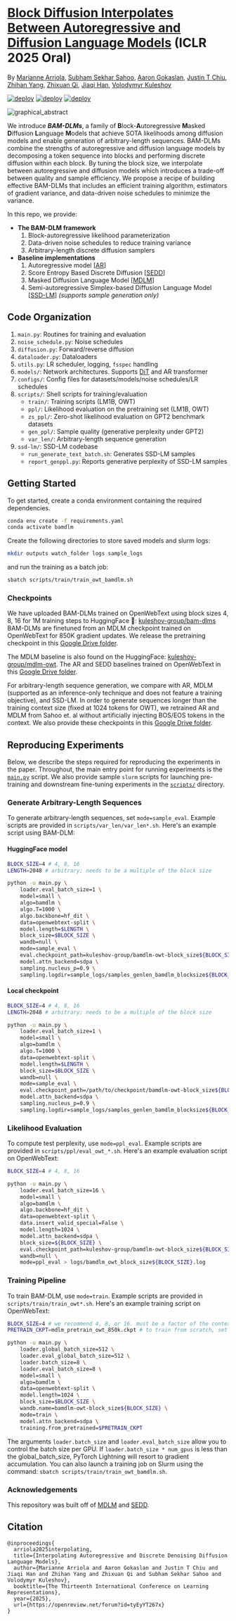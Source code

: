 # [Block Diffusion Interpolates Between Autoregressive and Diffusion Language Models](https://openreview.net/forum?id=tyEyYT267x) (ICLR 2025 Oral)
By [Marianne Arriola](https://mariannearriola.github.io), [Subham Sekhar Sahoo](https://s-sahoo.github.io), [Aaron Gokaslan](https://skylion007.github.io), [Justin T Chiu](https://justinchiu.netlify.app), [Zhihan Yang](https://zhihanyang2022.github.io/), [Zhixuan Qi](https://zhixuanqi.com/), [Jiaqi Han](https://hanjq17.github.io/), [Volodymyr Kuleshov](https://www.cs.cornell.edu/~kuleshov/)

<!-- [![Open In Colab](https://colab.research.google.com/assets/colab-badge.svg)](https://colab.research.google.com/drive/18nC6q7dWq154fI1BXPLwmtnS7Zvbrv6p?usp=sharing/) -->
[![deploy](https://img.shields.io/badge/Paper_📃-green)](https://openreview.net/forum?id=tyEyYT267x)
[![deploy](https://img.shields.io/badge/Blog_📝%20%20-8A2BE2)](https://mariannearriola.github.io/bam-dlms/)
[![deploy](https://img.shields.io/badge/HuggingFace_🤗%20-BAMDLMs%20-orange)](https://huggingface.co/collections/kuleshov-group/bam-dlm-67be95f81b96b15fec50d53f)

![graphical_abstract](readme_assets/graphical_abstract.png)

We introduce ***BAM-DLMs***, a family of **B**lock-**A**utoregressive **M**asked **D**iffusion **L**anguage **M**odels that achieve SOTA likelihoods among diffusion models and enable generation of arbitrary-length sequences. BAM-DLMs combine the strengths of autoregressive and diffusion language models by decomposing a token sequence into blocks and performing discrete diffusion within each block. By tuning the block size, we interpolate between autoregressive and diffusion models which introduces a trade-off between quality and sample efficiency. We propose a recipe of building effective BAM-DLMs that includes an efficient training algorithm, estimators of gradient variance, and data-driven noise schedules to minimize the variance.

<!-- We provide a demo in this [![Open In Colab](https://colab.research.google.com/assets/colab-badge.svg)](https://colab.research.google.com/drive/18nC6q7dWq154fI1BXPLwmtnS7Zvbrv6p?usp=sharing/) notebook. -->


In this repo, we provide:
* **The BAM-DLM framework**
  1. Block-autoregressive likelihood parameterization
  2. Data-driven noise schedules to reduce training variance
  3. Arbitrary-length discrete diffusion samplers
* **Baseline implementations**
  1. Autoregressive model [[AR](https://arxiv.org/abs/2406.07524)]
  2. Score Entropy Based Discrete Diffusion [[SEDD](https://arxiv.org/abs/2310.16834)]
  3. Masked Diffusion Language Model [[MDLM](https://arxiv.org/abs/2406.07524)]
  4. Semi-autoregressive Simplex-based Diffusion Language Model [[SSD-LM](https://arxiv.org/pdf/2210.17432)] *(supports sample generation only)*

<a name="code-organization"></a>
## Code Organization
1. ```main.py```: Routines for training and evaluation
2. ```noise_schedule.py```: Noise schedules
3. ```diffusion.py```: Forward/reverse diffusion
4. ```dataloader.py```: Dataloaders
5. ```utils.py```: LR scheduler, logging, `fsspec` handling
6. ```models/```: Network architectures. Supports [DiT](https://arxiv.org/abs/2212.09748) and AR transformer
7. ```configs/```: Config files for datasets/models/noise schedules/LR schedules
8. ```scripts/```: Shell scripts for training/evaluation
    - ``train/``: Training scripts (LM1B, OWT)
    - ``ppl/``: Likelihood evaluation on the pretraining set (LM1B, OWT)
    - ``zs_ppl/``: Zero-shot likelihood evaluation on GPT2 benchmark datasets
    - ``gen_ppl/``: Sample quality (generative perplexity under GPT2)
    - ``var_len/``: Arbitrary-length sequence generation
9. ```ssd-lm/```: SSD-LM codebase
    - ```run_generate_text_batch.sh```: Generates SSD-LM samples
    - ```report_genppl.py```: Reports generative perplexity of SSD-LM samples


<a name="getting_started"></a>

## Getting Started

To get started, create a conda environment containing the required dependencies.

```bash
conda env create -f requirements.yaml
conda activate bamdlm
```

Create the following directories to store saved models and slurm logs:
```bash
mkdir outputs watch_folder logs sample_logs
```
and run the training as a batch job:
```bash
sbatch scripts/train/train_owt_bamdlm.sh
```

### Checkpoints

We have uploaded BAM-DLMs trained on OpenWebText using block sizes 4, 8, 16 for 1M training steps to HuggingFace 🤗:
[kuleshov-group/bam-dlms](https://huggingface.co/collections/kuleshov-group/bam-dlms-67be95f81b96b15fec50d53f) BAM-DLMs are finetuned from an MDLM checkpoint trained on OpenWebText for 850K gradient updates. We release the pretraining checkpoint in this [Google Drive folder](https://drive.google.com/drive/folders/1Vm4YZBX7bzVuHhIbkY1RHTUsf8v71oew?usp=sharing).


The MDLM baseline is also found on the HuggingFace:
[kuleshov-group/mdlm-owt](https://huggingface.co/kuleshov-group/mdlm-owt). The AR and SEDD baselines trained on OpenWebText in this [Google Drive folder](https://drive.google.com/drive/folders/16LuuptK7Xfk-vzhQYZBZ0SA-B-BFluau?usp=sharing).

For arbitrary-length sequence generation, we compare with AR, MDLM (supported as an inference-only technique and does not feature a training objective), and SSD-LM. In order to generate sequences longer than the training context size (fixed at 1024 tokens for OWT), we retrained AR and MDLM from Sahoo et. al without artificially injecting BOS/EOS tokens in the context. We also provide these checkpoints in this [Google Drive folder](https://drive.google.com/drive/folders/1Vm4YZBX7bzVuHhIbkY1RHTUsf8v71oew?usp=sharing).

## Reproducing Experiments

Below, we describe the steps required for reproducing the experiments in the paper.
Throughout, the main entry point for running experiments is the [`main.py`](./main.py) script.
We also provide sample `slurm` scripts for launching pre-training and downstream fine-tuning experiments in the [`scripts/`](./scripts) directory.


### Generate Arbitrary-Length Sequences

To generate arbitrary-length sequences, set `mode=sample_eval`. Example scripts are provided in `scripts/var_len/var_len*.sh`. Here's an example script using BAM-DLM:
#### HuggingFace model
```bash
BLOCK_SIZE=4 # 4, 8, 16
LENGTH=2048 # arbitrary; needs to be a multiple of the block size

python -u main.py \
    loader.eval_batch_size=1 \
    model=small \
    algo=bamdlm \
    algo.T=1000 \
    algo.backbone=hf_dit \
    data=openwebtext-split \
    model.length=$LENGTH \
    block_size=$BLOCK_SIZE \
    wandb=null \
    mode=sample_eval \
    eval.checkpoint_path=kuleshov-group/bamdlm-owt-block_size${BLOCK_SIZE} \
    model.attn_backend=sdpa \
    sampling.nucleus_p=0.9 \
    sampling.logdir=sample_logs/samples_genlen_bamdlm_blocksize${BLOCK_SIZE}
```

#### Local checkpoint
```bash
BLOCK_SIZE=4 # 4, 8, 16
LENGTH=2048 # arbitrary; needs to be a multiple of the block size

python -u main.py \
    loader.eval_batch_size=1 \
    model=small \
    algo=bamdlm \
    algo.T=1000 \
    data=openwebtext-split \
    model.length=$LENGTH \
    block_size=$BLOCK_SIZE \
    wandb=null \
    mode=sample_eval \
    eval.checkpoint_path=/path/to/checkpoint/bamdlm-owt-block_size${BLOCK_SIZE} \
    model.attn_backend=sdpa \
    sampling.nucleus_p=0.9 \
    sampling.logdir=sample_logs/samples_genlen_bamdlm_blocksize${BLOCK_SIZE}
```

### Likelihood Evaluation 
To compute test perplexity, use `mode=ppl_eval`. Example scripts are provided in `scripts/ppl/eval_owt_*.sh`. Here's an example evaluation script on OpenWebText:
```bash
BLOCK_SIZE=4 # 4, 8, 16

python -u main.py \
    loader.eval_batch_size=16 \
    model=small \
    algo=bamdlm \
    algo.backbone=hf_dit \
    data=openwebtext-split \
    data.insert_valid_special=False \
    model.length=1024 \
    model.attn_backend=sdpa \
    block_size=${BLOCK_SIZE} \
    eval.checkpoint_path=kuleshov-group/bamdlm-owt-block_size${BLOCK_SIZE} \
    wandb=null \
    mode=ppl_eval > logs/bamdlm_owt_block_size${BLOCK_SIZE}.log
```

### Training Pipeline
To train BAM-DLM, use `mode=train`. Example scripts are provided in `scripts/train/train_owt*.sh`. Here's an example training script on OpenWebText:
```bash
BLOCK_SIZE=4 # we recommend 4, 8, or 16. must be a factor of the context length
PRETRAIN_CKPT=mdlm_pretrain_owt_850k.ckpt # to train from scratch, set to null

python -u main.py \
    loader.global_batch_size=512 \
    loader.eval_global_batch_size=512 \
    loader.batch_size=8 \
    loader.eval_batch_size=8 \
    model=small \
    algo=bamdlm \
    data=openwebtext-split \
    model.length=1024 \
    block_size=$BLOCK_SIZE \
    wandb.name=bamdlm-owt-block_size${BLOCK_SIZE} \
    mode=train \
    model.attn_backend=sdpa \
    training.from_pretrained=$PRETRAIN_CKPT
```
The arguments `loader.batch_size` and `loader.eval_batch_size` allow you to control the batch size per GPU. If `loader.batch_size * num_gpus` is less than the global_batch_size, PyTorch Lightning will resort to gradient accumulation. You can also launch a training job on Slurm using the command: `sbatch scripts/train/train_owt_bamdlm.sh`.

### Acknowledgements
This repository was built off of [MDLM](https://github.com/kuleshov-group/mdlm) and [SEDD](https://github.com/louaaron/Score-Entropy-Discrete-Diffusion).

## Citation
```
@inproceedings{
  arriola2025interpolating,
  title={Interpolating Autoregressive and Discrete Denoising Diffusion Language Models},
  author={Marianne Arriola and Aaron Gokaslan and Justin T Chiu and Jiaqi Han and Zhihan Yang and Zhixuan Qi and Subham Sekhar Sahoo and Volodymyr Kuleshov},
  booktitle={The Thirteenth International Conference on Learning Representations},
  year={2025},
  url={https://openreview.net/forum?id=tyEyYT267x}
}
```
